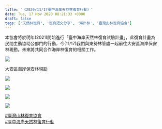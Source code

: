 ```yaml
---
title: '《2020/11/17臺中海岸天然林復育行動》'
date: Tue, 17 Nov 2020 08:21:33 +0000
draft: false
tags: ['天然林復育', '復育短文分享', '海岸林', '臺灣山林復育協會']
---
```


本協會將於明年(2021)開始進行「臺中海岸天然林復育試驗計畫」，此復育計畫為民間主動協助公部門的行動，今(11/17)我們與東勢林管處一起前往大安區海岸保安林現勘，未來將共同合作海岸林復育的相關工作。

![](https://www.reforestation.tw/wp-content/uploads/2020/11/1timeline_20201117_174751.jpg)

大安區海岸保安林現勘

![](https://www.reforestation.tw/wp-content/uploads/2020/11/timeline_20201117_174749-2.jpg)

![](https://www.reforestation.tw/wp-content/uploads/2020/11/timeline_20201117_174752-2.jpg)

![](https://www.reforestation.tw/wp-content/uploads/2020/11/timeline_20201117_174753-1.jpg)

![](https://www.reforestation.tw/wp-content/uploads/2020/11/timeline_20201117_174754-1.jpg)

[#臺灣山林復育協會](https://timeline.line.me/hashtag/%E8%87%BA%E7%81%A3%E5%B1%B1%E6%9E%97%E5%BE%A9%E8%82%B2%E5%8D%94%E6%9C%83)  
[#臺中海岸天然林復育行動](https://timeline.line.me/hashtag/%E8%87%BA%E4%B8%AD%E6%B5%B7%E5%B2%B8%E5%A4%A9%E7%84%B6%E6%9E%97%E5%BE%A9%E8%82%B2%E8%A1%8C%E5%8B%95)